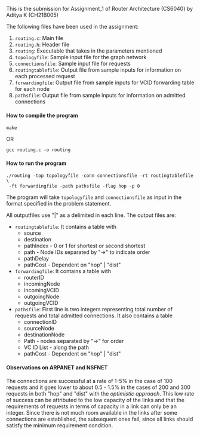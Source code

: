 This is the submission for Assignment_1 of Router Architecture (CS6040) by Aditya K (CH21B005)

The following files have been used in the assignment:

1. `routing.c`: Main file
2. `routing.h`: Header file
3. `routing`: Executable that takes in the parameters mentioned
4. `topologyfile`: Sample input file for the graph network
5. `connectionsfile`: Sample input file for requests
6. `routingtablefile`: Output file from sample inputs for information on each processed request
7. `forwardingfile`: Output file from sample inputs for VCID forwarding table for each node
8. `pathsfile`: Output file from sample inputs for information on admitted connections

#### How to compile the program

```
make
```

OR

```
gcc routing.c -o routing
```

#### How to run the program

```
./routing -top topologyfile -conn connectionsfile -rt routingtablefile \
 -ft forwardingfile -path pathsfile -flag hop -p 0

```

The program will take `topologyfile` and `connectionsfile` as input in the format specified in the problem statement.

All outputfiles use "|" as a delimited in each line. The output files are:

* `routingtablefile`: It contains a table with
  * source
  * destination
  * pathIndex - 0 or 1 for shortest or second shortest
  * path - Node IDs separated by "->" to indicate order
  * pathDelay
  * pathCost - Dependent on "hop" | "dist"
* `forwardingfile`: It contains a table with
  * routerID
  * incomingNode
  * incomingVCID
  * outgoingNode
  * outgoingVCID
* `pathsfile`: First line is two integers representing total number of requests and total admitted connections. It also contains a table
  * connectionID
  * sourceNode
  * destinationNode
  * Path - nodes separated by "->" for order
  * VC ID List - along the path
  * pathCost - Dependent on "hop" | "dist"

#### Observations on ARPANET and NSFNET

The connections are successful at a rate of 1-5% in the case of 100 requests and it goes lower to about 0.5 - 1.5% in the cases of 200 and 300 requests in both "hop" and "dist" with the *optimistic approach*. This low rate of success can be attributed to the low capacity of the links and that the requirements of requests in terms of capacity in a link can only be an integer. Since there is not much room available in the links after some connections are established, the subsequent ones fail, since all links should satisfy the minimum requirement condition.

